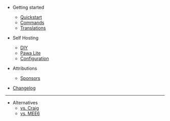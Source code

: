 - Getting started
  - [Quickstart](quickstart.md)
  - [Commands](commands.md)
  - [Translations](translations.md)

- Self Hosting
  - [DIY](self-hosting.md)
  - [Pawa Lite](pawalite.md)
  - [Configuration](configuration.md)
- Attributions
  - [Sponsors](sponsors.md)
- [Changelog](changelog.md)
---
- Alternatives
  - [vs. Craig](craig.md)
  - [vs. MEE6](mee6.md)
